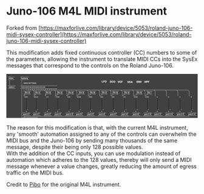 # Juno-106 M4L MIDI instrument

Forked from [https://maxforlive.com/library/device/5053/roland-juno-106-midi-sysex-controller](https://maxforlive.com/library/device/5053/roland-juno-106-midi-sysex-controller)

This modification adds fixed continuous controller (CC) numbers to some of the parameters, allowing the instrument to translate MIDI CCs into the SysEx messages that correspond to the controls on the Roland Juno-106.

![](assets/midi-cc.png)

The reason for this modification is that, with the current M4L instrument, any 'smooth' automation assigned to any of the controls can overwhelm the MIDI bus and the Juno-106 by sending many thousands of the same message, despite their being only 128 possible values.  
With the addition of the CC inputs, you can use modulation instead of automation which adheres to the 128 values, thereby will only send a MIDI message whenever a value changes, greatly reducing the amount of egress traffic on the MIDI bus.

Credit to [Pibo](https://maxforlive.com/profile/user/Pibo) for the original M4L instrument.


